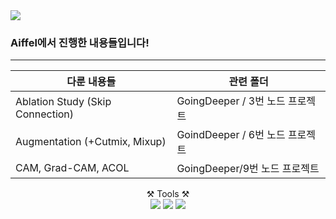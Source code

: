 <img src="https://capsule-render.vercel.app/api?type=waving&color=auto&height=200&section=header&text=Aiffel&fontSize=90" />

### Aiffel에서 진행한 내용들입니다!
---

|다룬 내용들   | 관련 폴더|
| --- | --- |
|Ablation Study (Skip Connection) | GoingDeeper / 3번 노드 프로젝트| 
|Augmentation (+Cutmix, Mixup)     |GoindDeeper / 6번 노드 프로젝트|
|CAM, Grad-CAM, ACOL | GoingDeeper/9번 노드 프로젝트|


<div align="center"> ⚒️ Tools ⚒️ </div>
<div align="center">
	<img src="https://img.shields.io/badge/Python-3776AB?style=flat&logo=Python&logoColor=white" />
	<img src="https://img.shields.io/badge/Tensorflow-FF6F00?style=flat&logo=Tensorflow&logoColor=white" />
	<img src="https://img.shields.io/badge/scikit-learn-F7931E?style=flat&logo=scikit-learn&logoColor=white" />
</div>
